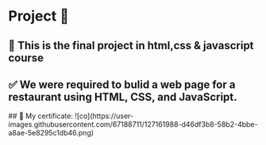 # Project 📝
## 📌 This is the final project in html,css & javascript course 
<h2> ✅️ We were required to bulid a web page for a restaurant using HTML, CSS, and JavaScript.</h2>
## 📌 My certificate: 
![co](https://user-images.githubusercontent.com/67188711/127161988-d46df3b8-58b2-4bbe-a8ae-5e8295c1db46.png)
